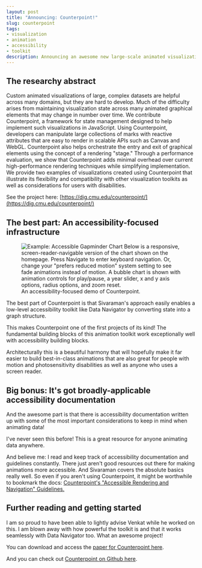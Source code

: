 ```yaml
---
layout: post
title: "Announcing: Counterpoint!"
slug: counterpoint
tags:
- visualization
- animation
- accessibility
- toolkit
description: Announcing an awesome new large-scale animated visualization tool from Venkat Sivaraman! Counterpoint helps orchestrate animated data visualizations by providing a robust framework for state management.
---
```


## The researchy abstract
Custom animated visualizations of large, complex datasets are helpful across many domains, but they are hard to develop. Much of the difficulty arises from maintaining visualization state across many animated graphical elements that may change in number over time. We contribute Counterpoint, a framework for state management designed to help implement such visualizations in JavaScript. Using Counterpoint, developers can manipulate large collections of marks with reactive attributes that are easy to render in scalable APIs such as Canvas and WebGL. Counterpoint also helps orchestrate the entry and exit of graphical elements using the concept of a rendering "stage." Through a performance evaluation, we show that Counterpoint adds minimal overhead over current high-performance rendering techniques while simplifying implementation. We provide two examples of visualizations created using Counterpoint that illustrate its flexibility and compatibility with other visualization toolkits as well as considerations for users with disabilities.

See the project here: [https://dig.cmu.edu/counterpoint/](https://dig.cmu.edu/counterpoint/)

## The best part: An accessibility-focused infrastructure

<figure>
    <img src="https://www.frank.computer/images/counterpoint.jpeg" alt='Example: Accessible Gapminder Chart
    Below is a responsive, screen-reader-navigable version of the chart shown on the homepage. Press Navigate to enter keyboard navigation. Or, change your "prefers reduced motion" system setting to see fade animations instead of motion.
    A bubble chart is shown with animation controls for play/pause, a year slider, x and y axis options, radius options, and zoom reset.'/>
    <figcaption><a src="https://dig.cmu.edu/counterpoint/2024/04/30/gapminder-accessible">An accessibility-focused demo</a> of Counterpoint.</figcaption>
</figure>

The best part of Counterpoint is that Sivaraman's approach easily enables a low-level accessibility toolkit like Data Navigator by converting state into a graph structure.

This makes Counterpoint one of the first projects of its kind! The fundamental building blocks of this animation toolkit work exceptionally well with accessibility building blocks.

Architecturally this is a beautiful harmony that will hopefully make it far easier to build best-in-class animations that are also great for people with motion and photosensitivity disabilities as well as anyone who uses a screen reader.

## Big bonus: It's got broadly-applicable accessibility documentation

And the awesome part is that there is accessibility documentation written up with some of the most important considerations to keep in mind when animating data!

I've never seen this before! This is a great resource for anyone animating data anywhere.

And believe me: I read and keep track of accessibility documentation and guidelines constantly. There just aren't good resources out there for making animations more accessible. And Sivaraman covers the absolute basics really well. So even if you aren't using Counterpoint, it might be worthwhile to bookmark the docs:
[Counterpoint's "Accessible Rendering and Navigation" Guidelines.](https://dig.cmu.edu/counterpoint/pages/06-accessible-navigation/)

## Further reading and getting started
I am so proud to have been able to lightly advise Venkat while he worked on this. I am blown away with how powerful the toolkit is and that it works seamlessly with Data Navigator too. What an awesome project!

You can download and access the [paper for Counterpoint here](https://arxiv.org/abs/2410.05645).

And you can check out [Counterpoint on Github here](https://github.com/cmudig/counterpoint).